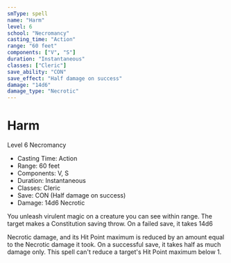```yaml
---
smType: spell
name: "Harm"
level: 6
school: "Necromancy"
casting_time: "Action"
range: "60 feet"
components: ["V", "S"]
duration: "Instantaneous"
classes: ["Cleric"]
save_ability: "CON"
save_effect: "Half damage on success"
damage: "14d6"
damage_type: "Necrotic"
---
```


# Harm
Level 6 Necromancy

- Casting Time: Action
- Range: 60 feet
- Components: V, S
- Duration: Instantaneous
- Classes: Cleric
- Save: CON (Half damage on success)
- Damage: 14d6 Necrotic

You unleash virulent magic on a creature you can see within range. The target makes a Constitution saving throw. On a failed save, it takes 14d6

Necrotic damage, and its Hit Point maximum is reduced by an amount equal to the Necrotic damage it took. On a successful save, it takes half as much damage only. This spell can't reduce a target's Hit Point maximum below 1.
